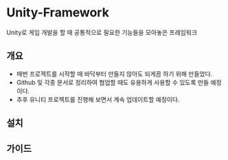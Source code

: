 # Unity-Framework

Unity로 게임 개발을 할 때 공통적으로 필요한 기능들을 모아놓은 프레임워크

## 개요

- 매번 프로젝트를 시작할 때 바닥부터 만들지 않아도 되게끔 하기 위해 만들었다.
- Github 및 각종 문서로 정리하여 협업할 때도 유용하게 사용할 수 있도록 만들 예정이다.
- 추후 유니티 프로젝트를 진행해 보면서 계속 업데이트할 예정이다.

## 설치

## 가이드

